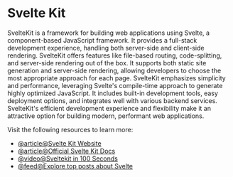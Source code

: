 # Svelte Kit

SvelteKit is a framework for building web applications using Svelte, a component-based JavaScript framework. It provides a full-stack development experience, handling both server-side and client-side rendering. SvelteKit offers features like file-based routing, code-splitting, and server-side rendering out of the box. It supports both static site generation and server-side rendering, allowing developers to choose the most appropriate approach for each page. SvelteKit emphasizes simplicity and performance, leveraging Svelte's compile-time approach to generate highly optimized JavaScript. It includes built-in development tools, easy deployment options, and integrates well with various backend services. SvelteKit's efficient development experience and flexibility make it an attractive option for building modern, performant web applications.

Visit the following resources to learn more:

- [@article@Svelte Kit Website](https://kit.svelte.dev/)
- [@article@Official Svelte Kit Docs](https://kit.svelte.dev/docs/introduction)
- [@video@Sveltekit in 100 Seconds](https://www.youtube.com/watch?v=H1eEFfAkIik)
- [@feed@Explore top posts about Svelte](https://app.daily.dev/tags/svelte?ref=roadmapsh)
